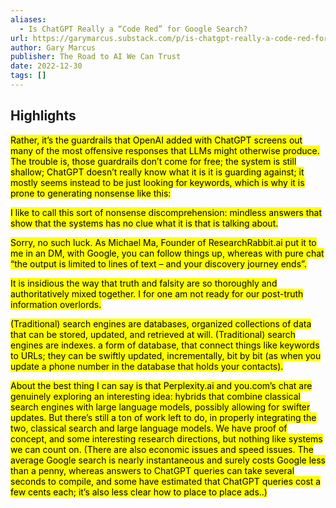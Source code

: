 ```yaml
---
aliases:
  - Is ChatGPT Really a “Code Red” for Google Search?
url: https://garymarcus.substack.com/p/is-chatgpt-really-a-code-red-for
author: Gary Marcus
publisher: The Road to AI We Can Trust
date: 2022-12-30
tags: []
---
```


## Highlights
<mark>Rather, it’s the guardrails that OpenAI added with ChatGPT screens out many of the most offensive responses that LLMs might otherwise produce. The trouble is, those guardrails don’t come for free; the system is still shallow; ChatGPT doesn’t really know what it is it is guarding against; it mostly seems instead to be just looking for keywords, which is why it is prone to generating nonsense like this:</mark>

<mark>I like to call this sort of nonsense discomprehension: mindless answers that show that the systems has no clue what it is that is talking about.</mark>

<mark>Sorry, no such luck. As Michael Ma, Founder of ResearchRabbit.ai put it to me in an DM, with Google, you can follow things up, whereas with pure chat “the output is limited to lines of text – and your discovery journey ends”.</mark>

<mark>It is insidious the way that truth and falsity are so thoroughly and authoritatively mixed together. I for one am not ready for our post-truth information overlords.</mark>

<mark>(Traditional) search engines are databases, organized collections of data that can be stored, updated, and retrieved at will. (Traditional) search engines are indexes. a form of database, that connect things like keywords to URLs; they can be swiftly updated, incrementally, bit by bit (as when you update a phone number in the database that holds your contacts).</mark>

<mark>About the best thing I can say is that Perplexity.ai and you.com’s chat are genuinely exploring an interesting idea: hybrids that combine classical search engines with large language models, possibly allowing for swifter updates. But there’s still a ton of work left to do, in properly integrating the two, classical search and large language models. We have proof of concept, and some interesting research directions, but nothing like systems we can count on. (There are also economic issues and speed issues. The average Google search is nearly instantaneous and surely costs Google less than a penny, whereas answers to ChatGPT queries can take several seconds to compile, and some have estimated that ChatGPT queries cost a few cents each; it’s also less clear how to place to place ads..)</mark>

